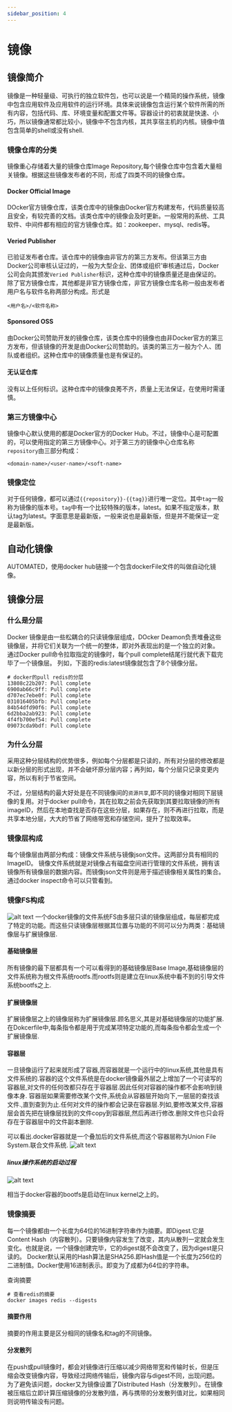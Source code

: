 ```yaml
---
sidebar_position: 4
---
```


# 镜像

## 镜像简介
镜像是一种轻量级、可执行的独立软件包，也可以说是一个精简的操作系统，镜像中包含应用软件及应用软件的运行环境。具体来说镜像包含运行某个软件所需的所有内容，包括代码、库、环境变量和配置文件等。容器设计的初衷就是快速、小巧，所以镜像通常都比较小，镜像中不包含内核，其共享宿主机的内核。镜像中值包含简单的shell或没有shell.

### 镜像仓库的分类
镜像重心存储着大量的镜像仓库Image Repository,每个镜像仓库中包含着大量相关镜像。根据这些镜像发布者的不同，形成了四类不同的镜像仓库。

#### Docker Official Image
DOcker官方镜像仓库，该类仓库中的镜像由Docker官方构建发布，代码质量较高且安全，有较完善的文档。该类仓库中的镜像会及时更新。一般常用的系统、工具软件、中间件都有相应的官方镜像仓库。如：zookeeper、mysql、redis等。
#### Veried Publisher
已验证发布者仓库。该仓库中的镜像由非官方的第三方发布。但该第三方由Docker公司审核认证过的，一般为大型企业、团体或组织’审核通过后，Docker公司会向其颁发`Veried Publisher`标识，这种仓库中的镜像质量还是由保证的。
除了官方镜像仓库，其他都是非官方镜像仓库，非官方镜像仓库名称一般由发布者用户名与软件名称两部分构成。形式是
```
<用户名>/<软件名称>
```

#### Sponsored OSS
由Docker公司赞助开发的镜像仓库，该类仓库中的镜像也由非Docker官方的第三方发布，但该镜像的开发是由Docker公司赞助的。该类的第三方一般为个人、团队或者组织。这种仓库中的镜像质量也是有保证的。

#### 无认证仓库
没有以上任何标识。这种仓库中的镜像良莠不齐，质量上无法保证，在使用时需谨慎。

### 第三方镜像中心
镜像中心默认使用的都是Docker官方的Docker Hub。不过，镜像中心是可配置的，可以使用指定的第三方镜像中心。对于第三方的镜像中心仓库名称`repository`由三部分构成：
```
<domain-name>/<user-name>/<soft-name>
```

### 镜像定位
对于任何镜像，都可以通过`{{repository}}-{{tag}}`进行唯一定位。其中`tag`一般称为镜像的版本号。`tag`中有一个比较特殊的版本，latest。如果不指定版本，默认tag为latest。字面意思是最新版，一般来说也是最新版，但是并不能保证一定是最新版。

## 自动化镜像
AUTOMATED，使用docker hub链接一个包含dockerFile文件的叫做自动化镜像。

## 镜像分层
### 什么是分层
Docker 镜像是由一些松耦合的只读镜像层组成，DOcker Deamon负责堆叠这些镜像层，并将它们关联为一个统一的整体，即对外表现出的是一个独立的对象。
通过Docker pull命令拉取指定的镜像时，每个pull complete结尾行就代表下载完毕了一个镜像层。
列如，下面的redis:latest镜像就包含了8个镜像分层。
```
# docker的pull redis的分层
13808c22b207: Pull complete
6900ab66c9ff: Pull complete
d707ec7ebe0f: Pull complete
031016405bfb: Pull complete
84b54dfd90f6: Pull complete
6d2bba2ab923: Pull complete
4f4fb700ef54: Pull complete
09073cda9bdf: Pull complete
```
### 为什么分层

采用这种分层结构的优势很多，例如每个分层都是只读的，所有对分层的修改都是以新分层的形式出现，并不会破坏原分层内容；再列如，每个分层只记录变更内容，所以有利于节省空间。

不过，分层结构的最大好处是在不同镜像间的`资源共享`,即不同的镜像对相同下层镜像的复用。对于docker pull命令，其在拉取之前会先获取到其要拉取镜像的所有imageID，然后在本地查找是否存在这些分层，如果存在，则不再进行拉取，而是共享本地分层，大大的节省了网络带宽和存储空间，提升了拉取效率。
### 镜像层构成
每个镜像层由两部分构成：镜像文件系统与镜像json文件。这两部分具有相同的ImageID。
镜像文件系统就是对镜像占有磁盘空间进行管理的文件系统，拥有该镜像所有镜像层的数据内容。而镜像json文件则是用于描述镜像相关属性的集合。通过docker inspect命令可以只管看到。
### 镜像FS构成
![alt text](1713029117380.jpg)
一个docker镜像的文件系统FS由多层只读的镜像层组成，每层都完成了特定的功能。而这些只读镜像层根据其位置与功能的不同可以分为两类：基础镜像层与扩展镜像层.
#### 基础镜像层
所有镜像的最下层都具有一个可以看得到的基础镜像层Base Image,基础镜像层的文件系统称为根文件系统rootfs.而rootfs则是建立在linux系统中看不到的引导文件系统bootfs之上.
#### 扩展镜像层
扩展镜像层之上的镜像层称为扩展镜像层.顾名思义,其是对基础镜像层的功能扩展.在Dokcerfile中,每条指令都是用于完成某项特定功能的,而每条指令都会生成一个扩展镜像层.
#### 容器层
一旦镜像运行了起来就形成了容器,而容器就是一个运行中的linux系统,其他是具有文件系统的.容器的这个文件系统是在docker镜像最外层之上增加了一个可读写的容器层,对文件的任何改都只存在于容器层.因此任何对容器的操作都不会影响到镜像本身.
容器层如果需要修改某个文件,系统会从容器层开始向下,一层层的查找该文件.,直到查到为止.任何对文件的操作都会记录在容器层.列如,要修改某文件,容器层会首先把在镜像层找到的文件copy到容器层,然后再进行修改.删除文件也只会将存在于容器层中的文件副本删除.

可以看出.docker容器就是一个叠加后的文件系统,而这个容器层称为Union File System.联合文件系统.
![alt text](1713029892910.jpg)

##### linux操作系统的启动过程
![alt text](1713032740771.jpg)

相当于docker容器的bootfs是启动在linux kernel之上的。

### 镜像摘要

每一个镜像都由一个长度为64位的16进制字符串作为摘要。即Digest.它是Content Hash（内容散列）。只要镜像内容发生了改变，其内从散列一定就会发生变化。也就是说，一个镜像创建完毕，它的digest就不会改变了，因为digest是只读的。
Docker默认采用的Hash算法是SHA256.即Hash值是一个长度为256位的二进制值。Docker使用16进制表示。即变为了成都为64位的字符串。

查询摘要
```shell
# 查看redis的摘要
docker images redis --digests 
```
#### 摘要作用
摘要的作用主要是区分相同的镜像名和tag的不同镜像。

#### 分发散列
在push或pull镜像时，都会对镜像进行压缩以减少网络带宽和传输时长，但是压缩会改变镜像内容，导致经过网络传输后，镜像内容与digest不同，出现问题。
为了避免该问题，docker又为镜像设置了Distributed Hash（分发散列）。在镜像被压缩后立即计算压缩镜像的分发散列值，再与携带的分发散列值对比，如果相同则说明传输没有问题。
 